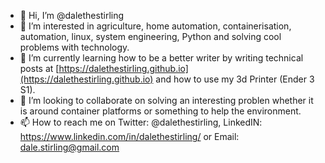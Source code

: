 - 👋 Hi, I’m @dalethestirling
- 👀 I’m interested in agriculture, home automation, containerisation, automation, linux, system engineering, Python and solving cool problems with technology.
- 🌱 I’m currently learning how to be a better writer by writing technical posts at [https://dalethestirling.github.io](https://dalethestirling.github.io) and how to use my 3d Printer (Ender 3 S1).
- 💞️ I’m looking to collaborate on solving an interesting problen whether it is around container platforms or something to help the environment. 
- 📫 How to reach me on Twitter: @dalethestirling, LinkedIN: https://www.linkedin.com/in/dalethestirling/ or Email: dale.stirling@gmail.com

<!---
dalethestirling/dalethestirling is a ✨ special ✨ repository because its `README.md` (this file) appears on your GitHub profile.
You can click the Preview link to take a look at your changes.
--->
